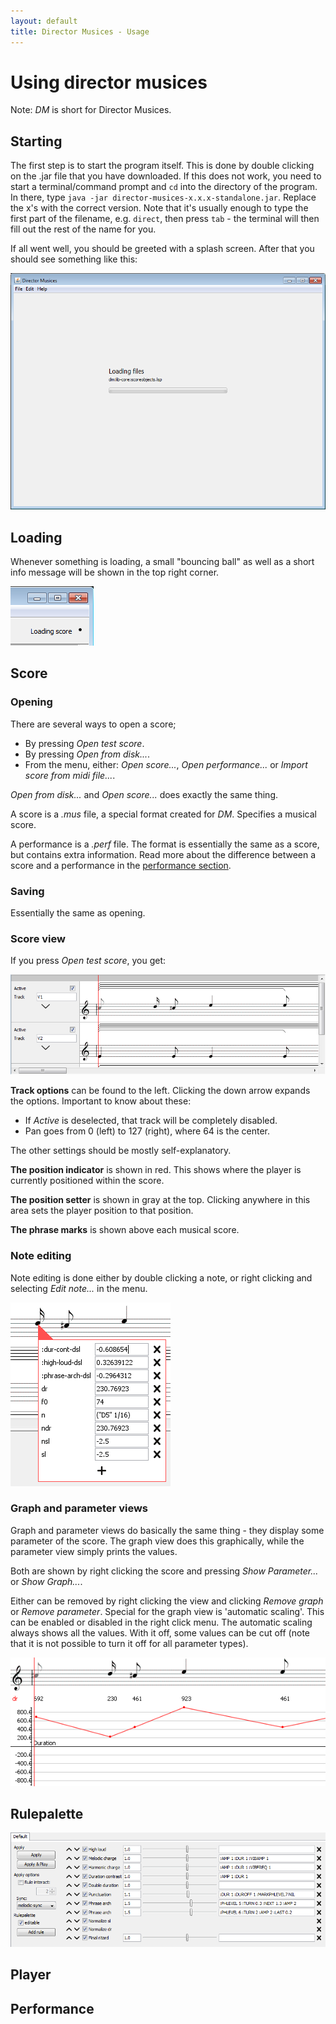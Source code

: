 ```yaml
---
layout: default
title: Director Musices - Usage
---
```


# Using director musices

Note: *DM* is short for Director Musices.

## Starting

The first step is to start the program itself.
This is done by double clicking on the .jar file that you have downloaded.
If this does not work, you need to start a terminal/command prompt and 
`cd` into the directory of the program.
In there, type `java -jar director-musices-x.x.x-standalone.jar`.
Replace the x's with the correct version. Note that it's usually enough to
type the first part of the filename, e.g. `direct`, then press `tab` - the
terminal will then fill out the rest of the name for you.

If all went well, you should be greeted with a splash screen. After that
you should see something like this:

![starting image](images/starting.png)

## Loading

Whenever something is loading, a small "bouncing ball" as well
as a short info message will be shown in the top right corner.

![loading info](images/loading.png)

## Score

### Opening

There are several ways to open a score;

* By pressing *Open test score*.
* By pressing *Open from disk...*.
* From the menu, either: 
  *Open score...*, *Open performance...* or *Import score from midi file...*.

*Open from disk...* and *Open score...* does exactly the same thing.

A score is a *.mus* file, a special format created for *DM*. Specifies
a musical score.

A performance is a *.perf* file. The format is essentially the same as
a score, but contains extra information.
Read more about the difference between a score and a performance in the
[performance section](#performance).

### Saving

Essentially the same as opening.

### Score view

If you press *Open test score*, you get:

![test score example](images/test-score.png)

**Track options** can be found to the left.
Clicking the down arrow expands the options.
Important to know about these:

* If *Active* is deselected, that track will be completely disabled.
* Pan goes from 0 (left) to 127 (right), where 64 is the center.

The other settings should be mostly self-explanatory.

**The position indicator** is shown in red. This shows where
the player is currently positioned within the score.

**The position setter** is shown in gray at the top. Clicking anywhere
in this area sets the player position to that position.

**The phrase marks** is shown above each musical score.

### Note editing

Note editing is done either by double clicking a note, or right clicking and
selecting *Edit note...* in the menu.

![note editing example](images/note-edit.png)

### Graph and parameter views

Graph and parameter views do basically the same thing - they display some
parameter of the score. The graph view does this graphically, while the 
parameter view simply prints the values.

Both are shown by right clicking the score and pressing *Show Parameter...*
or *Show Graph...*.

Either can be removed by right clicking the view and clicking *Remove graph*
or *Remove parameter*. Special for the graph view is 'automatic scaling'.
This can be enabled or disabled in the right click menu. The automatic scaling
always shows all the values. With it off, some values can be cut off (note that
it is not possible to turn it off for all parameter types).

![graph and parameter view example](images/graph-parameter-view.png)

## Rulepalette

![rulepalette example](images/default-rulepalette.png)

## Player

## Performance
